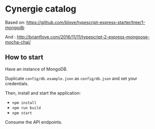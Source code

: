 # Cynergie catalog

Based on: https://github.com/blove/typescript-express-starter/tree/1-mongodb

And : http://brianflove.com/2016/11/11/typescript-2-express-mongoose-mocha-chai/

## How to start

Have an instance of MongoDB.

Duplicate `config/db.example.json` as `config/db.json` and set your credentials.

Then, install and start the application:
- `npm install`
- `npm run build`
- `npm start`

Consume the API endpoints.
